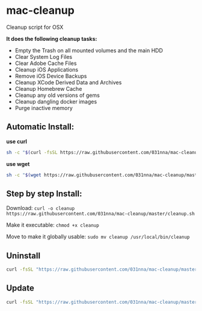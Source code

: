 # mac-cleanup
Cleanup script for OSX

**It does the following cleanup tasks:**
* Empty the Trash on all mounted volumes and the main HDD
* Clear System Log Files
* Clear Adobe Cache Files
* Cleanup iOS Applications
* Remove iOS Device Backups
* Cleanup XCode Derived Data and Archives
* Cleanup Homebrew Cache
* Cleanup any old versions of gems
* Cleanup dangling docker images
* Purge inactive memory

## Automatic Install:

**use curl**

```bash
sh -c "$(curl -fsSL https://raw.githubusercontent.com/031nna/mac-cleanup/master/installer.sh)"
```

**use wget**

```bash
sh -c "$(wget https://raw.githubusercontent.com/031nna/mac-cleanup/master/installer.sh -O -)"
```

## Step by step Install:
Download:
`curl -o cleanup https://raw.githubusercontent.com/031nna/mac-cleanup/master/cleanup.sh`

Make it executable:
`chmod +x cleanup`

Move to make it globally usable:
`sudo mv cleanup /usr/local/bin/cleanup`


## Uninstall

```bash
curl -fsSL "https://raw.githubusercontent.com/031nna/mac-cleanup/master/installer.sh" | bash -s uninstall
```

## Update

```bash
curl -fsSL "https://raw.githubusercontent.com/031nna/mac-cleanup/master/installer.sh" | bash -s update
```

